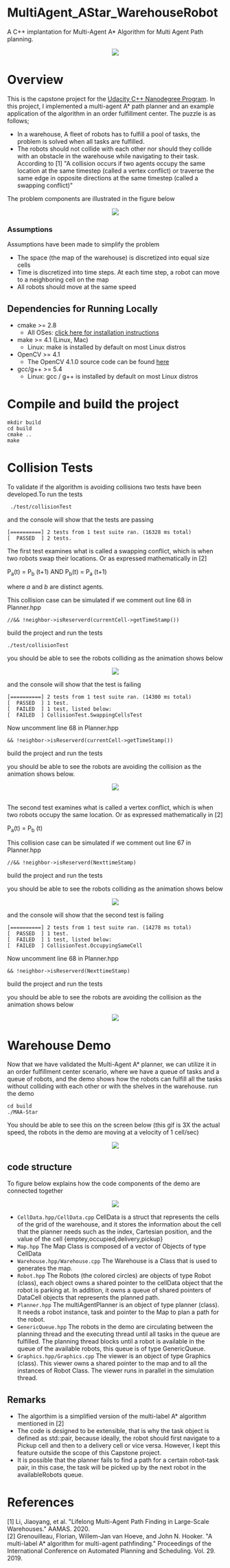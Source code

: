 # MultiAgent_AStar_WarehouseRobot
A C++ implantation for Multi-Agent A* Algorithm for Multi Agent Path planning.
<p align="center">
  <img src="https://github.com/hanadini/MultiAgent_AStar_WarehouseRobot/blob/main/Assets/firstTestRuning.gif" />
</p>

# Overview
This is the capstone project for the [Udacity C++ Nanodegree Program](https://www.udacity.com/course/c-plus-plus-nanodegree--nd213). In this project, I implemented a multi-agent A* path planner and an example application of the algorithm in an order fulfillment center. The puzzle is as follows;
* In a warehouse, A fleet of robots has to fulfill a pool of tasks, the problem is solved when all tasks are fulfilled. 
* The robots should not collide with each other nor should they collide with an obstacle in the warehouse while navigating to their task.
According to [1] "A collision occurs if two agents occupy the same location at
the same timestep (called a vertex conflict) or traverse the same edge in opposite directions at
the same timestep (called a swapping conflict)" 


The problem components are illustrated in the figure below 
<p align="center">
  <img src="https://github.com/hanadini/MultiAgent_AStar_WarehouseRobot/blob/main/Assets/problemDefinition.png" />
</p>

### Assumptions 
Assumptions have been made to simplify the problem 
* The space (the map of the warehouse) is discretized into equal size cells 
* Time is discretized into time steps. At each time step, a robot can move to a neighboring cell on the map
* All robots should move at the same speed

## Dependencies for Running Locally
* cmake >= 2.8
  * All OSes: [click here for installation instructions](https://cmake.org/install/)
* make >= 4.1 (Linux, Mac)
  * Linux: make is installed by default on most Linux distros
* OpenCV >= 4.1
  * The OpenCV 4.1.0 source code can be found [here](https://github.com/opencv/opencv/tree/4.1.0)
* gcc/g++ >= 5.4
  * Linux: gcc / g++ is installed by default on most Linux distros

# Compile and build the project
 ```
 mkdir build
 cd build 
 cmake ..
 make
 ```

# Collision Tests 
To validate if the algorithm is avoiding collisions two tests have been developed.To run the tests 
```
 ./test/collisionTest 
```

and the console will show that the tests are passing 
```
[==========] 2 tests from 1 test suite ran. (16328 ms total)
[  PASSED  ] 2 tests.
```

The first test examines what is called a swapping conflict, which is when two robots swap their locations. Or as expressed mathematically in [2] 

 P<sub>a</sub>(t) = P<sub>b</sub> (t+1) AND P<sub>b</sub>(t) = P<sub>a</sub> (t+1)
 
where *a* and *b* are distinct agents.

This collision case can be simulated if we comment out line 68 in Planner.hpp
 ```
 //&& !neighbor->isReserverd(currentCell->getTimeStamp())
 ```
 build the project and run the tests 
 ```
 ./test/collisionTest 
 ```
 you should be able to see the robots colliding as the animation shows below
 <p align="center">
  <img src="https://github.com/hanadini/MultiAgent_AStar_WarehouseRobot/blob/main/Assets/swapCellsTestFailed.gif" />
</p>


and the console will show that the test is failing 
```
[==========] 2 tests from 1 test suite ran. (14300 ms total)
[  PASSED  ] 1 test.
[  FAILED  ] 1 test, listed below:
[  FAILED  ] CollisionTest.SwappingCellsTest
```

Now uncomment line 68 in Planner.hpp
 ```
 && !neighbor->isReserverd(currentCell->getTimeStamp())
 ```
 build the project and run the tests 
 
you should be able to see the robots are avoiding the collision as the animation shows below.

 <p align="center">
  <img src="https://github.com/hanadini/MultiAgent_AStar_WarehouseRobot/blob/main/Assets/firstTestRuning.gif" />
</p>


\
The second test examines what is called a vertex conflict, which is when two robots occupy the same location. Or as expressed mathematically in [2] 

 P<sub>a</sub>(t) = P<sub>b</sub> (t)
 
This collision case can be simulated if we comment out line 67 in Planner.hpp
 ```
 //&& !neighbor->isReserverd(NexttimeStamp)
 ```
 build the project and run the tests 

 you should be able to see the robots colliding as the animation shows below
 <p align="center">
  <img src="https://github.com/hanadini/MultiAgent_AStar_WarehouseRobot/blob/main/Assets/occupySameLocationTestFailing.gif" />
</p>

and the console will show that the second test is failing 
```
[==========] 2 tests from 1 test suite ran. (14278 ms total)
[  PASSED  ] 1 test.
[  FAILED  ] 1 test, listed below:
[  FAILED  ] CollisionTest.OccupyingSameCell
```
Now uncomment line 68 in Planner.hpp
 ```
 && !neighbor->isReserverd(NexttimeStamp)
 ```
 build the project and run the tests 
 
you should be able to see the robots are avoiding the collision as the animation shows below
 <p align="center">
  <img src="https://github.com/hanadini/MultiAgent_AStar_WarehouseRobot/blob/main/Assets/occupySameLocationTestPassing.gif" />
</p>



# Warehouse Demo
Now that we have validated the Multi-Agent A* planner, we can utilize it in an order fulfillment center scenario, where we have a queue of tasks and a queue of robots, and the demo shows how the robots can fulfill all the tasks without colliding with each other or with the shelves in the warehouse.
run the demo 
```
cd build
./MAA-Star 
```
You should be able to see this on the screen below (this gif is 3X the actual speed, the robots in the demo are moving at a velocity of 1 cell/sec)
<p align="center">
  <img src="https://github.com/hanadini/MultiAgent_AStar_WarehouseRobot/blob/main/Assets/warehouseDemo3X.gif" />
</p>

## code structure
To figure below explains how the code components of the demo are connected together 
<p align="center">
  <img src="https://github.com/hanadini/MultiAgent_AStar_WarehouseRobot/blob/main/Assets/Queue.drawio.png" />
</p>

* ```CellData.hpp/CellData.cpp``` CellData is a struct that represents the cells of the grid of the warehouse, and it stores the information about the cell that the planner needs 
such as the index, Cartesian position, and the value of the cell {emptey,occupied,delivery,pickup}
* ```Map.hpp``` The Map Class is composed of a vector of Objects of type CellData
* ```Warehouse.hpp/Warehouse.cpp``` The Warehouse is a Class that is used to generates the map.
* ```Robot.hpp``` The Robots (the colored circles) are objects of type Robot (class),  each object owns a shared pointer to the cellData object that the robot is parking at. In addition, it owns a queue of shared pointers of DataCell objects that represents the planned path. 
* ```Planner.hpp``` The multiAgentPlanner is an object of type planner (class). It needs a robot instance, task and pointer to the Map to plan a path for the robot. 
* ```GenericQueue.hpp``` The robots in the demo are circulating between the planning thread and the executing thread until all tasks in the queue are fulfilled. The planning thread blocks until a robot is available in the queue of the available robots, this queue is of type GenericQueue. 
* ```Graphics.hpp/Graphics.cpp``` The viewer is an object of type Graphics (class).  This viewer owns a shared pointer to the map and to all the instances of Robot Class. The viewer runs in parallel in the simulation thread.

## Remarks
* The algorthim is a simplified version of the multi-label A* algorithm mentioned in [2]
* The code is designed to be extensible, that is why the task object is defined as std::pair, because ideally, the robot should first navigate to a Pickup cell and then to a delivery cell or vice versa. However, I kept this feature outside the scope of this Capstone project.
* It is possible that the planner fails to find a path for a certain robot-task pair, in this case, the task will be picked up by the next robot in the availableRobots queue.
 
# References 
[1] Li, Jiaoyang, et al. "Lifelong Multi-Agent Path Finding in Large-Scale Warehouses." AAMAS. 2020.\
[2] Grenouilleau, Florian, Willem-Jan van Hoeve, and John N. Hooker. "A multi-label A* algorithm for multi-agent pathfinding." Proceedings of the International Conference on Automated Planning and Scheduling. Vol. 29. 2019.
